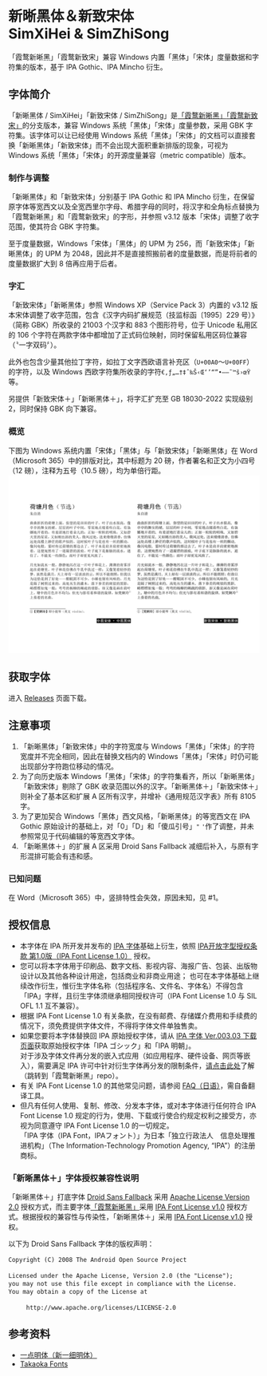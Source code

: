 # 新晰黑体＆新致宋体</br>SimXiHei & SimZhiSong

「霞鹜新晰黑」「霞鹜新致宋」兼容 Windows 内置「黑体」「宋体」度量数据和字符集的版本，基于 IPA Gothic、IPA Mincho 衍生。

## 字体简介

「新晰黑体 / SimXiHei」「新致宋体 / SimZhiSong」是[「霞鹜新晰黑」](https://github.com/lxgw/LxgwNeoXiHei)[「霞鹜新致宋」](https://github.com/lxgw/LxgwNeoZhiSong)的分支版本，兼容 Windows 系统「黑体」「宋体」度量参数，采用 GBK 字符集。该字体可以让已经使用 Windows 系统「黑体」「宋体」的文档可以直接套换「新晰黑体」「新致宋体」而不会出现大面积重新排版的现象，可视为 Windows 系统「黑体」「宋体」的开源度量兼容（metric compatible）版本。

### 制作与调整

「新晰黑体」和「新致宋体」分别基于 IPA Gothic 和 IPA Mincho 衍生，在保留原字体等宽西文以及全宽西里尔字母、希腊字母的同时，将汉字和全角标点替换为「霞鹜新晰黑」和「霞鹜新致宋」的字形，并参照 v3.12 版本「宋体」调整了收字范围，使其符合 GBK 字符集。

至于度量数据，Windows「宋体」「黑体」的 UPM 为 256，而「新致宋体」「新晰黑体」的 UPM 为 2048，因此并不是直接照搬前者的度量数据，而是将前者的度量数据扩大到 8 倍再应用于后者。

### 字汇

「新致宋体」「新晰黑体」参照 Windows XP（Service Pack 3）内置的 v3.12 版本宋体调整了收字范围，包含《汉字内码扩展规范（技监标函〔1995〕229 号）》（简称 GBK）所收录的 21003 个汉字和 883 个图形符号，位于 Unicode 私用区的 106 个字符在两款字体中都增加了正式码位映射，同时保留私用区码位兼容（〝一字双码〞）。

此外也包含少量其他拉丁字符，如拉丁文字西欧语言补充区（`U+00A0`～`U+00FF`）的字符，以及 Windows 西欧字符集所收录的字符`€‚ƒ„…†‡ˆ‰Š‹Œ‘’“”•–—˜™š›œŸ`等。

另提供「新致宋体＋」「新晰黑体＋」，将字汇扩充至 GB 18030-2022 实现级别 2，同时保持 GBK 向下兼容。

### 概览

下图为 Windows 系统内置「宋体」「黑体」与「新致宋体」「新晰黑体」在 Word（Microsoft 365）中的排版对比，其中标题为 20 磅，作者署名和正文为小四号（12 磅），注释为五号（10.5 磅），均为单倍行距。
![](./image.png)

## 获取字体

进入 [Releases](https://github.com/lxgw/SimXiZhi/releases) 页面下载。

## 注意事项

1. 「新晰黑体」「新致宋体」中的字符宽度与 Windows「黑体」「宋体」的字符宽度并不完全相同，因此在替换文档内的 Windows「黑体」「宋体」时仍可能出现部分字符跑位移动的情况。
2. 为了向历史版本 Windows「黑体」「宋体」的字符集看齐，所以「新晰黑体」「新致宋体」剔除了 GBK 收录范围以外的汉字。「新晰黑体＋」「新致宋体＋」则补全了基本区和扩展 A 区所有汉字，并增补《通用规范汉字表》所有 8105 字。
3. 为了更加契合 Windows「黑体」西文风格，「新晰黑体」的等宽西文在 IPA Gothic 原始设计的基础上，对「0」「D」和「傻瓜引号」`"` `'`作了调整，并未参照常见于代码编辑的等宽西文字体。
4. 「新晰黑体＋」的扩展 A 区采用 Droid Sans Fallback 减细后补入，与原有字形混排可能会有违和感。

### 已知问题
在 Word（Microsoft 365）中，竖排特性会失效，原因未知，见 #1。

## 授权信息

- 本字体在 IPA 所开发并发布的 [IPA 字体](https://moji.or.jp/ipafont)基础上衍生，依照 [IPA开放字型授权条款 第1.0版（IPA Font License 1.0）](https://opensource.org/licenses/IPA/) 授权。
- 您可以将本字体用于印刷品、数字文档、影视内容、海报广告、包装、出版物设计以及其他各种设计用途，包括商业和非商业用途；
  也可在本字体基础上继续改作衍生，惟衍生字体名称（包括程序名、文件名、字体名）不得包含「IPA」字样，且衍生字体须继承相同授权许可（IPA Font License 1.0 与 SIL OFL 1.1 互不兼容）。
- 根据 IPA Font License 1.0 有关条款，在没有邮费、存储媒介费用和手续费的情况下，须免费提供字体文件，不得将字体文件单独售卖。
- 如果您要将本字体替换回 IPA 原始授权字体，请从 [IPA 字体 Ver.003.03 下载页面](https://moji.or.jp/ipafont/ipa00303)获取原始授权字体「IPA ゴシック」和「IPA 明朝」。  
  对于涉及字体文件再分发的嵌入式应用（如应用程序、硬件设备、网页等嵌入），需要满足 IPA 许可中针对衍生字体再分发的限制条件，[请点击此处](https://github.com/lxgw/LxgwNeoXiHei/blob/main/documentation/embedding_instructions.md)了解（跳转到「霞鹜新晰黑」repo）。
- 有关 IPA Font License 1.0 的其他常见问题，请参阅 [FAQ（日语）](https://moji.or.jp/ipafont/faq)，需自备翻译工具。
- 但凡有任何人使用、复制、修改、分发本字体，或对本字体进行任何符合 IPA Font License 1.0 规定的行为，使用、下载或行使合约规定权利之接受方，亦视为同意遵守 IPA Font License 1.0 的一切规定。  
  「IPA 字体（IPA Font，IPAフォント）」为日本「独立行政法人　信息处理推进机构」（The Information-Technology Promotion Agency, “IPA”）的注册商标。

### 「新晰黑体＋」字体授权兼容性说明
「新晰黑体＋」打底字体 [Droid Sans Fallback](https://github.com/aosp-mirror/platform_frameworks_base/tree/master/data/fonts) 采用 [Apache License Version 2.0](https://www.apache.org/licenses/LICENSE-2.0.html) 授权方式，而主要字体[「霞鹜新晰黑」](https://github.com/lxgw/LxgwNeoXiHei)采用 [IPA Font License v1.0](IPA_Font_License_Agreement_v1.0.txt) 授权方式。根据授权的兼容性与传染性，「新晰黑体＋」采用 [IPA Font License v1.0](IPA_Font_License_Agreement_v1.0.txt) 授权。

以下为 Droid Sans Fallback 字体的版权声明：
```
Copyright (C) 2008 The Android Open Source Project

Licensed under the Apache License, Version 2.0 (the "License");
you may not use this file except in compliance with the License.
You may obtain a copy of the License at
  
     http://www.apache.org/licenses/LICENSE-2.0
```
## 参考资料

- [一点明体（新一细明体）](https://github.com/ichitenfont/I.Ming)
- [Takaoka Fonts](https://github.com/hidekatsu-izuno/takaoka-fonts)
